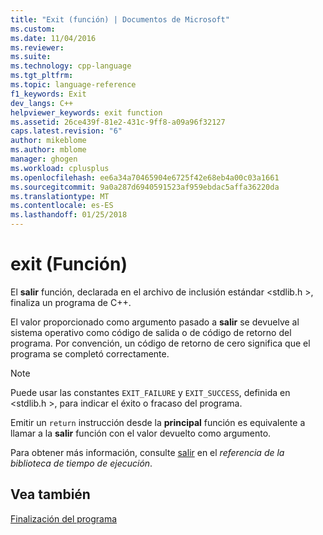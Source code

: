 ```yaml
---
title: "Exit (función) | Documentos de Microsoft"
ms.custom: 
ms.date: 11/04/2016
ms.reviewer: 
ms.suite: 
ms.technology: cpp-language
ms.tgt_pltfrm: 
ms.topic: language-reference
f1_keywords: Exit
dev_langs: C++
helpviewer_keywords: exit function
ms.assetid: 26ce439f-81e2-431c-9ff8-a09a96f32127
caps.latest.revision: "6"
author: mikeblome
ms.author: mblome
manager: ghogen
ms.workload: cplusplus
ms.openlocfilehash: ee6a34a70465904e6725f42e68eb4a00c03a1661
ms.sourcegitcommit: 9a0a287d6940591523af959ebdac5affa36220da
ms.translationtype: MT
ms.contentlocale: es-ES
ms.lasthandoff: 01/25/2018
---
```

# <a name="exit-function"></a>exit (Función)
El **salir** función, declarada en el archivo de inclusión estándar \<stdlib.h >, finaliza un programa de C++.  
  
 El valor proporcionado como argumento pasado a **salir** se devuelve al sistema operativo como código de salida o de código de retorno del programa. Por convención, un código de retorno de cero significa que el programa se completó correctamente.  
  
> [!NOTE]
>  Puede usar las constantes `EXIT_FAILURE` y `EXIT_SUCCESS`, definida en \<stdlib.h >, para indicar el éxito o fracaso del programa.  
  
 Emitir un `return` instrucción desde la **principal** función es equivalente a llamar a la **salir** función con el valor devuelto como argumento.  
  
 Para obtener más información, consulte [salir](../c-runtime-library/reference/exit-exit-exit.md) en el *referencia de la biblioteca de tiempo de ejecución*.  
  
## <a name="see-also"></a>Vea también  
 [Finalización del programa](../cpp/program-termination.md)